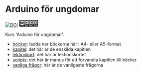 # Arduino för ungdomar

[![DOI](https://zenodo.org/badge/495032889.svg)](https://doi.org/10.5281/zenodo.14591260)
![CC-BY-NC-SA](CC-BY-NC-SA.png)

Kurs 'Arduino för ungdomar'.

- [böcker](boecker/README.md): ladda ner böckerna här i A4- eller A5-format
- [kapitel](kapitel/README.md): det här är de enskilda kapitlen
- [lektionkort](lektionskort/README.md): det här är lektionskortet
- [scripts](scripts/README.md): det här är manus för att förvandla kapitlen till böcker
- [vanliga frågor](faq.md): här är de vanligaste frågorna
